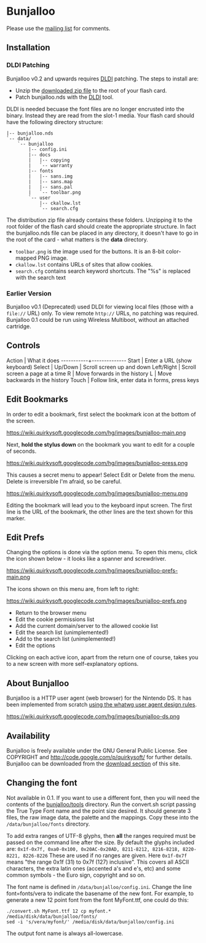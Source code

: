 # Bunjalloo

Please use the [mailing list](http://groups.google.com/group/bunjalloo-discussion)
for comments.

## Installation

### DLDI Patching

Bunjalloo v0.2 and upwards requires [DLDI](http://chishm.drunkencoders.com/DLDI/)
patching. The steps to install are:

- Unzip the [downloaded zip file](http://code.google.com/p/quirkysoft/downloads/list)
  to the root of your flash card.
- Patch bunjalloo.nds with the [DLDI](http://chishm.drunkencoders.com/DLDI/) tool.

DLDI is needed becuase the font files are no longer encrusted into the binary.
Instead they are read from the slot-1 media. Your flash card should have the
following directory structure:

```
|-- bunjalloo.nds
`-- data/
    `-- bunjalloo
        |-- config.ini
        |-- docs
        |   |-- copying
        |   `-- warranty
        |-- fonts
        |   |-- sans.img
        |   |-- sans.map
        |   |-- sans.pal
        |   `-- toolbar.png
        `-- user
            |-- ckallow.lst
            `-- search.cfg
```

The distribution zip file already contains these folders. Unzipping it to the
root folder of the flash card should create the appropriate structure. In fact
the bunjalloo.nds file can be placed in any directory, it doesn't have to go in
the root of the card - what matters is the **data** directory.

- `toolbar.png` is the image used for the buttons. It is an 8-bit color-mapped
  PNG image.
- `ckallow.lst` contains URLs of sites that allow cookies.
- `search.cfg` contains search keyword shortcuts. The "%s" is replaced with the
  search text

### Earlier Version

Bunjalloo v0.1 (Deprecated) used DLDI for viewing local files (those with a
`file://` URL) only. To view remote `http://` URLs, no patching was required.
Bunjalloo 0.1 could be run using Wireless Multiboot, without an attached
cartridge.

## Controls

Action     | What it does
-----------+--------------
Start      | Enter a URL (show keyboard)
Select     |
Up/Down    | Scroll screen up and down
Left/Right | Scroll screen a page at a time
R          | Move forwards in the history
L          | Move backwards in the history
Touch      | Follow link, enter data in forms, press keys

## Edit Bookmarks

In order to edit a bookmark, first select the bookmark icon at the bottom of the
screen.

https://wiki.quirkysoft.googlecode.com/hg/images/bunjalloo-main.png

Next, **hold the stylus down** on the bookmark you want to edit for a couple of
seconds.

https://wiki.quirkysoft.googlecode.com/hg/images/bunjalloo-press.png

This causes a secret menu to appear! Select Edit or Delete from the menu. Delete
is irreversible I'm afraid, so be careful.

https://wiki.quirkysoft.googlecode.com/hg/images/bunjalloo-menu.png

Editing the bookmark will lead you to the keyboard input screen. The first line
is the URL of the bookmark, the other lines are the text shown for this marker.

## Edit Prefs

Changing the options is done via the option menu. To open this menu, click the
icon shown below - it looks like a spanner and screwdriver.

https://wiki.quirkysoft.googlecode.com/hg/images/bunjalloo-prefs-main.png

The icons shown on this menu are, from left to right:

https://wiki.quirkysoft.googlecode.com/hg/images/bunjalloo-prefs.png

- Return to the browser menu
- Edit the cookie permissions list
- Add the current domain/server to the allowed cookie list
- Edit the search list (unimplemented!)
- Add to the search list (unimplemented!)
- Edit the options

Clicking on each active icon, apart from the return one of course, takes you to
a new screen with more self-explanatory options.

## About Bunjalloo

Bunjalloo is a HTTP user agent (web browser) for the Nintendo DS. It has been
implemented from scratch [using the whatwg user agent design rules](http://www.whatwg.org/).

https://wiki.quirkysoft.googlecode.com/hg/images/bunjalloo-ds.png

## Availability

Bunjalloo is freely available under the GNU General Public License. See
COPYRIGHT and http://code.google.com/p/quirkysoft/ for further details.
Bunjalloo can be downloaded from the
[download section](http://code.google.com/p/quirkysoft/downloads/list) of this
site.

## Changing the font

Not available in 0.1. If you want to use a different font, then you will need
the contents of the
[bunjalloo/tools](http://quirkysoft.googlecode.com/svn/trunk/bunjalloo/tools/)
directory. Run the convert.sh script passing the True Type Font name and the
point size desired. It should generate 3 files, the raw image data, the palette
and the mappings. Copy these into the `/data/bunjalloo/fonts` directory.

To add extra ranges of UTF-8 glyphs, then **all** the ranges required must be
passed on the command line after the size. By default the glyphs included are:
`0x1f-0x7f, 0xa0-0x100, 0x20AC-0x20AD, 8211-8212, 8216-8218, 8220-8221,
8226-8226` These are used if no ranges are given. Here `0x1f-0x7f` means "the
range 0x1f (31) to 0x7f (127) inclusive". This covers all ASCII characters, the
extra latin ones (accented a's and e's, etc) and some common symbols - the Euro
sign, copyright and so on.

The font name is defined in `/data/bunjalloo/config.ini`. Change the line
font=fonts/vera to indicate the basename of the new font. For example, to
generate a new 12 point font from the font MyFont.ttf, one could do this:

```
./convert.sh MyFont.ttf 12 cp myfont.* /media/disk/data/bunjalloo/fonts/
sed -i 's/vera/myfont/' /media/disk/data/bunjalloo/config.ini
```

The output font name is always all-lowercase.
